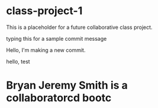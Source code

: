 # class-project-1
This is a placeholder for a future collaborative class project.

typing this for a sample commit message 

Hello, I'm making a new commit.

hello, test

# Bryan Jeremy Smith is a collaboratorcd bootc